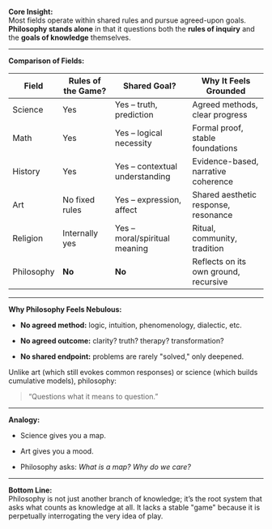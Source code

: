 **Core Insight:**  
Most fields operate within shared rules and pursue agreed-upon goals. **Philosophy stands alone** in that it questions both the **rules of inquiry** and the **goals of knowledge** themselves.

---

**Comparison of Fields:**

|Field|Rules of the Game?|Shared Goal?|Why It Feels Grounded|
|---|---|---|---|
|Science|Yes|Yes – truth, prediction|Agreed methods, clear progress|
|Math|Yes|Yes – logical necessity|Formal proof, stable foundations|
|History|Yes|Yes – contextual understanding|Evidence-based, narrative coherence|
|Art|No fixed rules|Yes – expression, affect|Shared aesthetic response, resonance|
|Religion|Internally yes|Yes – moral/spiritual meaning|Ritual, community, tradition|
|Philosophy|**No**|**No**|Reflects on its own ground, recursive|

---

**Why Philosophy Feels Nebulous:**

- **No agreed method:** logic, intuition, phenomenology, dialectic, etc.
    
- **No agreed outcome:** clarity? truth? therapy? transformation?
    
- **No shared endpoint:** problems are rarely "solved," only deepened.
    

Unlike art (which still evokes common responses) or science (which builds cumulative models), philosophy:

> “Questions what it means to question.”

---

**Analogy:**

- Science gives you a map.
    
- Art gives you a mood.
    
- Philosophy asks: _What is a map? Why do we care?_
    

---

**Bottom Line:**  
Philosophy is not just another branch of knowledge; it’s the root system that asks what counts as knowledge at all. It lacks a stable "game" because it is perpetually interrogating the very idea of play.